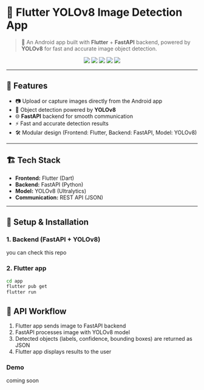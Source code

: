 # 📱 Flutter YOLOv8 Image Detection App  

> 🚀 An Android app built with **Flutter** + **FastAPI** backend, powered by **YOLOv8** for fast and accurate image object detection.  

<p align="center">
  <img src="https://img.shields.io/badge/Flutter-02569B?style=for-the-badge&logo=flutter&logoColor=white"/>
  <img src="https://img.shields.io/badge/FastAPI-009688?style=for-the-badge&logo=fastapi&logoColor=white"/>
  <img src="https://img.shields.io/badge/YOLOv8-FF6F00?style=for-the-badge&logo=python&logoColor=white"/>
  <img src="https://img.shields.io/badge/Android-3DDC84?style=for-the-badge&logo=android&logoColor=white"/>
  <img src="https://img.shields.io/badge/License-MIT-yellow.svg?style=for-the-badge"/>
</p>

---

## 🚀 Features  
- 📷 Upload or capture images directly from the Android app  
- 🤖 Object detection powered by **YOLOv8**  
- 🌐 **FastAPI** backend for smooth communication  
- ⚡ Fast and accurate detection results  
- 🛠️ Modular design (Frontend: Flutter, Backend: FastAPI, Model: YOLOv8)  

---

## 🏗️ Tech Stack  
- **Frontend:** Flutter (Dart)  
- **Backend:** FastAPI (Python)  
- **Model:** YOLOv8 (Ultralytics)  
- **Communication:** REST API (JSON)  

---

## 🔧 Setup & Installation  

### 1. Backend (FastAPI + YOLOv8)  
you can check this repo

### 2. Flutter app
```bash
cd app
flutter pub get
flutter run
```

## 📡 API Workflow

1. Flutter app sends image to FastAPI backend
2. FastAPI processes image with YOLOv8 model
3. Detected objects (labels, confidence, bounding boxes) are returned as JSON
4. Flutter app displays results to the user

### Demo
coming soon
